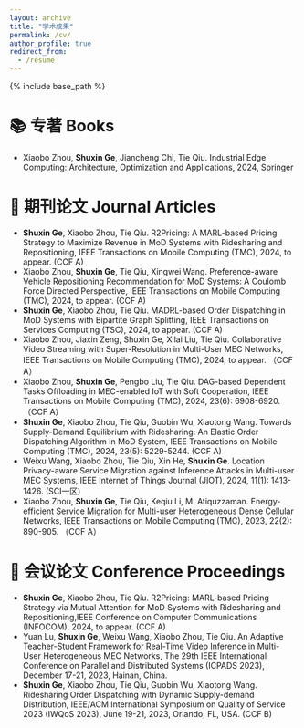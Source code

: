 ```yaml
---
layout: archive
title: "学术成果"
permalink: /cv/
author_profile: true
redirect_from:
  - /resume
---
```


{% include base_path %}

📚 专著 Books
====
- Xiaobo Zhou, **Shuxin Ge**, Jiancheng Chi, Tie Qiu. Industrial Edge Computing: Architecture, Optimization and Applications, 2024, Springer


📃 期刊论文 Journal Articles
====
- **Shuxin Ge**, Xiaobo Zhou, Tie Qiu. R2Pricing: A MARL-based Pricing Strategy to Maximize Revenue in MoD Systems with Ridesharing and Repositioning, IEEE Transactions on Mobile Computing (TMC), 2024, to appear. (CCF A)
- Xiaobo Zhou, **Shuxin Ge**, Tie Qiu, Xingwei Wang. Preference-aware Vehicle Repositioning Recommendation for MoD Systems: A Coulomb Force Directed Perspective, IEEE Transactions on Mobile Computing (TMC), 2024, to appear. (CCF A)
- **Shuxin Ge**, Xiaobo Zhou, Tie Qiu. MADRL-based Order Dispatching in MoD Systems with Bipartite Graph Splitting, IEEE Transactions on Services Computing (TSC), 2024, to appear. (CCF A)
- Xiaobo Zhou, Jiaxin Zeng, Shuxin Ge, Xilai Liu, Tie Qiu. Collaborative Video Streaming with Super-Resolution in Multi-User MEC Networks, IEEE Transactions on Mobile Computing (TMC), 2024, to appear. （CCF A）
- Xiaobo Zhou, **Shuxin Ge**, Pengbo Liu, Tie Qiu. DAG-based Dependent Tasks Offloading in MEC-enabled IoT with Soft Cooperation, IEEE Transactions on Mobile Computing (TMC), 2024, 23(6): 6908-6920. （CCF A）
- **Shuxin Ge**, Xiaobo Zhou, Tie Qiu, Guobin Wu, Xiaotong Wang. Towards Supply-Demand Equilibrium with Ridesharing: An Elastic Order Dispatching Algorithm in MoD System, IEEE Transactions on Mobile Computing (TMC), 2024, 23(5): 5229-5244. (CCF A)
- Weixu Wang, Xiaobo Zhou, Tie Qiu, Xin He, **Shuxin Ge**. Location Privacy-aware Service Migration against Inference Attacks in Multi-user MEC Systems, IEEE Internet of Things Journal (JIOT), 2024, 11(1): 1413-1426. (SCI一区)
- Xiaobo Zhou, **Shuxin Ge**, Tie Qiu, Keqiu Li, M. Atiquzzaman. Energy-efficient Service Migration for Multi-user Heterogeneous Dense Cellular Networks, IEEE Transactions on Mobile Computing (TMC), 2023, 22(2): 890-905. （CCF A）

📜 会议论文 Conference Proceedings
=====

- **Shuxin Ge**, Xiaobo Zhou, Tie Qiu. R2Pricing:  MARL-based Pricing Strategy via Mutual Attention for MoD Systems with Ridesharing and Repositioning,IEEE Conference on Computer Communications (INFOCOM), 2024, to appear. (CCF A)
- Yuan Lu, **Shuxin Ge**, Weixu Wang, Xiaobo Zhou, Tie Qiu. An Adaptive Teacher-Student Framework for Real-Time Video Inference in Multi-User Heterogeneous MEC Networks, The 29th IEEE International Conference on Parallel and Distributed Systems (ICPADS 2023), December 17-21, 2023, Hainan, China.
- **Shuxin Ge**, Xiaobo Zhou, Tie Qiu, Guobin Wu, Xiaotong Wang. Ridesharing Order Dispatching with Dynamic Supply-demand Distribution, IEEE/ACM International Symposium on Quality of Service 2023 (IWQoS 2023), June 19-21, 2023, Orlando, FL, USA. (CCF B)


